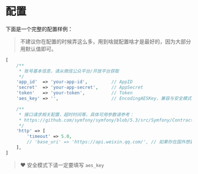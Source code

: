 # 配置

下面是一个完整的配置样例：

> 不建议你在配置的时候弄这么多，用到啥就配置啥才是最好的，因为大部分用默认值即可。

```php
[
    /**
     * 账号基本信息，请从微信公众平台/开放平台获取
     */
    'app_id'  => 'your-app-id',         // AppID
    'secret'  => 'your-app-secret',     // AppSecret
    'token'   => 'your-token',          // Token
    'aes_key' => '',                    // EncodingAESKey，兼容与安全模式下请一定要填写！！！

    /**
     * 接口请求相关配置，超时时间等，具体可用参数请参考：
     * https://github.com/symfony/symfony/blob/5.3/src/Symfony/Contracts/HttpClient/HttpClientInterface.php
     */
    'http' => [
        'timeout' => 5.0,
        // 'base_uri' => 'https://api.weixin.qq.com/', // 如果你在国外想要覆盖默认的 url 的时候才使用，根据不同的模块配置不同的 uri
    ],
]
```

> :heart: 安全模式下请一定要填写 `aes_key`